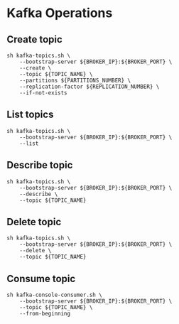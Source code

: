 # Kafka Operations

## Create topic
```
sh kafka-topics.sh \
    --bootstrap-server ${BROKER_IP}:${BROKER_PORT} \
    --create \
    --topic ${TOPIC_NAME} \
    --partitions ${PARTITIONS_NUMBER} \
    --replication-factor ${REPLICATION_NUMBER} \
    --if-not-exists
```

## List topics
```
sh kafka-topics.sh \
    --bootstrap-server ${BROKER_IP}:${BROKER_PORT} \
    --list
```

## Describe topic
```
sh kafka-topics.sh \
    --bootstrap-server ${BROKER_IP}:${BROKER_PORT} \
    --describe \
    --topic ${TOPIC_NAME}
```

## Delete topic
```
sh kafka-topics.sh \
    --bootstrap-server ${BROKER_IP}:${BROKER_PORT} \
    --delete \
    --topic ${TOPIC_NAME}
```

## Consume topic
```
sh kafka-console-consumer.sh \
    --bootstrap-server ${BROKER_IP}:${BROKER_PORT} \
    --topic ${TOPIC_NAME} \
    --from-beginning 
```